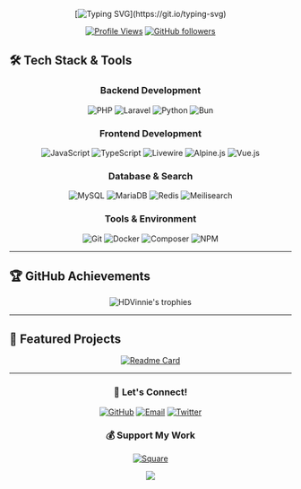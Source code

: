 <div align="center">

[![Typing SVG](https://readme-typing-svg.herokuapp.com?font=Fira+Code&weight=800&size=27&pause=500&width=575&lines=Im+HDVinnie!+Welcome+to+my+GitHub!)](https://git.io/typing-svg)

[![Profile Views](https://komarev.com/ghpvc/?username=HDVinnie&color=blueviolet&style=flat-square)](https://github.com/HDVinnie)
[![GitHub followers](https://img.shields.io/github/followers/HDVinnie?style=flat-square&color=blue)](https://github.com/HDVinnie)

</div>

## 🛠️ Tech Stack & Tools

<div align="center">

### Backend Development
![PHP](https://img.shields.io/badge/PHP-777BB4?style=for-the-badge&logo=php&logoColor=white)
![Laravel](https://img.shields.io/badge/Laravel-FF2D20?style=for-the-badge&logo=laravel&logoColor=white)
![Python](https://img.shields.io/badge/Python-3776AB?style=for-the-badge&logo=python&logoColor=white)
![Bun](https://img.shields.io/badge/Bun-000000?style=for-the-badge&logo=bun&logoColor=white)

### Frontend Development
![JavaScript](https://img.shields.io/badge/JavaScript-F7DF1E?style=for-the-badge&logo=javascript&logoColor=black)
![TypeScript](https://img.shields.io/badge/TypeScript-007ACC?style=for-the-badge&logo=typescript&logoColor=white)
![Livewire](https://img.shields.io/badge/Livewire-4A5568?style=for-the-badge&logo=livewire&logoColor=white)
![Alpine.js](https://img.shields.io/badge/Alpine.js-8BC0D0?style=for-the-badge&logo=alpine.js&logoColor=black)
![Vue.js](https://img.shields.io/badge/Vue.js-35495E?style=for-the-badge&logo=vue.js&logoColor=4FC08D)

### Database & Search
![MySQL](https://img.shields.io/badge/MySQL-005C84?style=for-the-badge&logo=mysql&logoColor=white)
![MariaDB](https://img.shields.io/badge/MariaDB-003545?style=for-the-badge&logo=mariadb&logoColor=white)
![Redis](https://img.shields.io/badge/redis-%23DD0031.svg?&style=for-the-badge&logo=redis&logoColor=white)
![Meilisearch](https://img.shields.io/badge/Meilisearch-FF5CAA?style=for-the-badge&logo=meilisearch&logoColor=white)

### Tools & Environment
![Git](https://img.shields.io/badge/GIT-E44C30?style=for-the-badge&logo=git&logoColor=white)
![Docker](https://img.shields.io/badge/Docker-2CA5E0?style=for-the-badge&logo=docker&logoColor=white)
![Composer](https://img.shields.io/badge/Composer-885630?style=for-the-badge&logo=Composer&logoColor=white)
![NPM](https://img.shields.io/badge/npm-CB3837?style=for-the-badge&logo=npm&logoColor=white)

</div>

---

## 🏆 GitHub Achievements

<div align="center">
  <img src="https://github-profile-trophy.vercel.app/?username=HDVinnie&theme=tokyonight&no-frame=true&margin-w=15&margin-h=15&column=7" alt="HDVinnie's trophies"/>
</div>

---

## 🌟 Featured Projects

<div align="center">

[![Readme Card](https://github-readme-stats.vercel.app/api/pin/?username=HDInnovations&repo=UNIT3D&theme=dracula)](https://github.com/HDInnovations/UNIT3D)

</div>

---

<div align="center">

### 🤝 Let's Connect!

[![GitHub](https://img.shields.io/badge/GitHub-100000?style=for-the-badge&logo=github&logoColor=white)](https://github.com/HDVinnie)
[![Email](https://img.shields.io/badge/Email-D14836?style=for-the-badge&logo=gmail&logoColor=white)](mailto:hdinnovations@protonmail.com)
[![Twitter](https://img.shields.io/badge/Twitter-1DA1F2?style=for-the-badge&logo=twitter&logoColor=white)](https://twitter.com/hdvinnie)

### 💰 Support My Work

[![Square](https://img.shields.io/badge/Square-000000?style=for-the-badge&logo=square&logoColor=white)](https://square.link/u/VjB1CNfm)

</div>

<div align="center">
  <img src="https://capsule-render.vercel.app/api?type=waving&color=gradient&height=100&section=footer&animation=twinkling"/>
</div>
